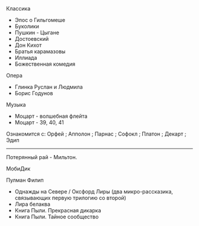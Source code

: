 Классика
- Эпос о Гильгомеше  
- Буколики  
- Пушкин - Цыгане
- Достоевский  
- Дон Кихот  
- Братья карамазовы  
- Иллиада  
- Божественная комедия  

Опера
- Глинка Руслан и Людмила  
- Борис Годунов
    
Музыка
- Моцарт - волшебная флейта  
- Моцарт - 39, 40, 41
    
Ознакомится с: Орфей ; Апполон ; Парнас ; Софокл ; Платон ; Декарт ; Эдип

---

Потерянный рай - Мильтон.

МобиДик

Пулман Филип
- Однажды на Севере / Оксфорд Лиры (два микро-рассказика, связывающих первую трилогию со второй) 
- Лира белаква
- Книга Пыли. Прекрасная дикарка
- Книга Пыли. Тайное сообщество